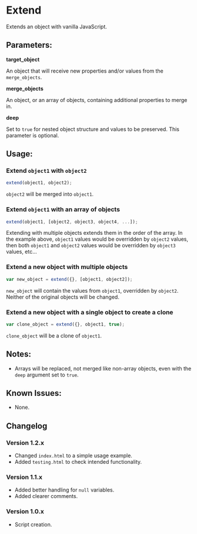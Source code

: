 # Extend
Extends an object with vanilla JavaScript.

## Parameters:

**target_object**

An object that will receive new properties and/or values from the `merge_objects`.

**merge_objects**

An object, or an array of objects, containing additional properties to merge in.

**deep**

Set to `true` for nested object structure and values to be preserved. This parameter is optional.

## Usage:

### Extend `object1` with `object2`
```js
extend(object1, object2);
```
`object2` will be merged into `object1`.

### Extend `object1` with an array of objects
```js
extend(object1, [object2, object3, object4, ...]);
```
Extending with multiple objects extends them in the order of the array.
In the example above, `object1` values would be overridden by `object2` values, then both `object1` and `object2` values would be overridden by `object3` values, etc...

### Extend a new object with multiple objects
```js
var new_object = extend({}, [object1, object2]);
```
`new_object` will contain the values from `object1`, overridden by `object2`. Neither of the original objects will be changed.

### Extend a new object with a single object to create a clone
```js
var clone_object = extend({}, object1, true);
```
`clone_object` will be a clone of `object1`.

## Notes:
* Arrays will be replaced, not merged like non-array objects, even with the `deep` argument set to `true`.

## Known Issues:
* None.

## Changelog

### Version 1.2.x
* Changed `index.html` to a simple usage example.
* Added `testing.html` to check intended functionality.

### Version 1.1.x
* Added better handling for `null` variables.
* Added clearer comments.

### Version 1.0.x
* Script creation.
